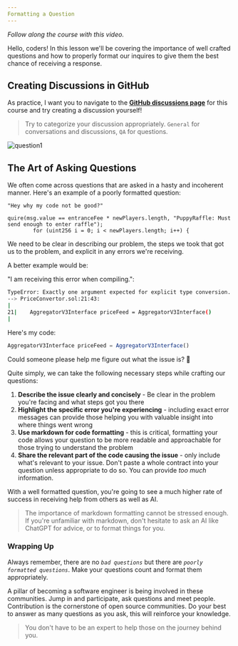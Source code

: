 ```yaml
---
Formatting a Question
---
```


_Follow along the course with this video._

Hello, coders! In this lesson we'll be covering the importance of well crafted questions and how to properly format our inquires to give them the best chance of receiving a response.

## Creating Discussions in GitHub

As practice, I want you to navigate to the [**GitHub discussions page**](https://github.com/Cyfrin/foundry-full-course-f23/discussions) for this course and try creating a discussion yourself!

> Try to categorize your discussion appropriately. `General` for conversations and discussions, `QA` for questions.

![question1](/solidity/ai-prompting/question1.png)

## The Art of Asking Questions

We often come across questions that are asked in a hasty and incoherent manner. Here's an example of a poorly formatted question:

```
"Hey why my code not be good?"

quire(msg.value == entranceFee * newPlayers.length, "PuppyRaffle: Must send enough to enter raffle");
        for (uint256 i = 0; i < newPlayers.length; i++) {
```

We need to be clear in describing our problem, the steps we took that got us to the problem, and explicit in any errors we're receiving.

A better example would be:

"I am receiving this error when compiling.":

```bash
TypeError: Exactly one argument expected for explicit type conversion.
--> PriceConvertor.sol:21:43:
|
21|    AggregatorV3Interface priceFeed = AggregatorV3Interface()
|
```

Here's my code:

```js
AggregatorV3Interface priceFeed = AggregatorV3Interface()
```

Could someone please help me figure out what the issue is? 🙏

Quite simply, we can take the following necessary steps while crafting our questions:

1. **Describe the issue clearly and concisely** - Be clear in the problem you're facing and what steps got you there
2. **Highlight the specific error you're experiencing** - including exact error messages can provide those helping you with valuable insight into where things went wrong
3. **Use markdown for code formatting** - this is critical, formatting your code allows your question to be more readable and approachable for those trying to understand the problem
4. **Share the relevant part of the code causing the issue** - only include what's relevant to your issue. Don't paste a whole contract into your question unless appropriate to do so. You can provide _too much_ information.

With a well formatted question, you're going to see a much higher rate of success in receiving help from others as well as AI.

> The importance of markdown formatting cannot be stressed enough. If you're unfamiliar with markdown, don't hesitate to ask an AI like ChatGPT for advice, or to format things for you.

### Wrapping Up

Always remember, there are no _`bad questions`_ but there are _`poorly formatted questions`_. Make your questions count and format them appropriately.

A pillar of becoming a software engineer is being involved in these communities. Jump in and participate, ask questions and meet people. Contribution is the cornerstone of open source communities. Do your best to answer as many questions as you ask, this will reinforce your knowledge.

> You don't have to be an expert to help those on the journey behind you.

